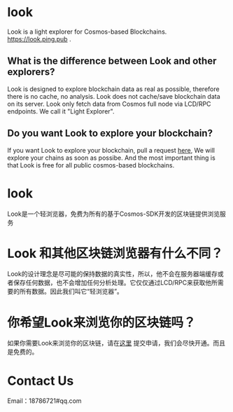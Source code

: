 # look

Look is a light explorer for Cosmos-based Blockchains.  https://look.ping.pub .

## What is the difference between Look and other explorers? 

Look is designed to explore blockchain data as real as possible, therefore there is no cache, no analysis. Look does not cache/save blockchain data on its server. Look only fetch data from Cosmos full node via LCD/RPC endpoints. We call it "Light Explorer".

## Do you want Look to explore your blockchain?

If you want Look to explore your blockchain, pull a request [here](https://github.com/liangping/look/issues), We will explore your chains as soon as possibe. And the most important thing is that Look is free for all public cosmos-based blockchains.

# look

Look是一个轻浏览器，免费为所有的基于Cosmos-SDK开发的区块链提供浏览服务

# Look 和其他区块链浏览器有什么不同？

Look的设计理念是尽可能的保持数据的真实性，所以，他不会在服务器端缓存或者保存任何数据，也不会增加任何分析处理。它仅仅通过LCD/RPC来获取他所需要的所有数据。因此我们叫它“轻浏览器”。

# 你希望Look来浏览你的区块链吗？

如果你需要Look来浏览你的区块链，请在[这里](https://github.com/liangping/look/issues) 提交申请，我们会尽快开通。而且是免费的。

# Contact Us
Email：18786721#qq.com
